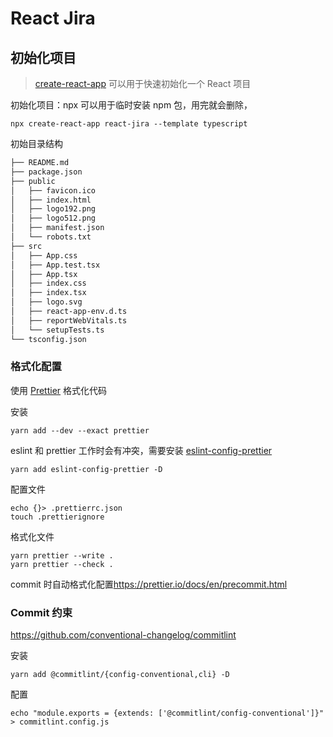 # React Jira

## 初始化项目

> [create-react-app](https://create-react-app.dev/) 可以用于快速初始化一个 React 项目

初始化项目：npx 可以用于临时安装 npm 包，用完就会删除，

```shell
npx create-react-app react-jira --template typescript
```

初始目录结构

```txt
├── README.md
├── package.json
├── public
│   ├── favicon.ico
│   ├── index.html
│   ├── logo192.png
│   ├── logo512.png
│   ├── manifest.json
│   └── robots.txt
├── src
│   ├── App.css
│   ├── App.test.tsx
│   ├── App.tsx
│   ├── index.css
│   ├── index.tsx
│   ├── logo.svg
│   ├── react-app-env.d.ts
│   ├── reportWebVitals.ts
│   └── setupTests.ts
└── tsconfig.json
```

### 格式化配置

使用 [Prettier](https://prettier.io/) 格式化代码

安装

```shell
yarn add --dev --exact prettier
```

eslint 和 prettier 工作时会有冲突，需要安装 [eslint-config-prettier](https://github.com/prettier/eslint-config-prettier#installation)

```shell
yarn add eslint-config-prettier -D
```

配置文件

```shell
echo {}> .prettierrc.json
touch .prettierignore
```

格式化文件

```shell
yarn prettier --write .
yarn prettier --check .
```

commit 时自动格式化配置<https://prettier.io/docs/en/precommit.html>

### Commit 约束

<https://github.com/conventional-changelog/commitlint>

安装

```shell
yarn add @commitlint/{config-conventional,cli} -D
```

配置

```shell
echo "module.exports = {extends: ['@commitlint/config-conventional']}" > commitlint.config.js
```
